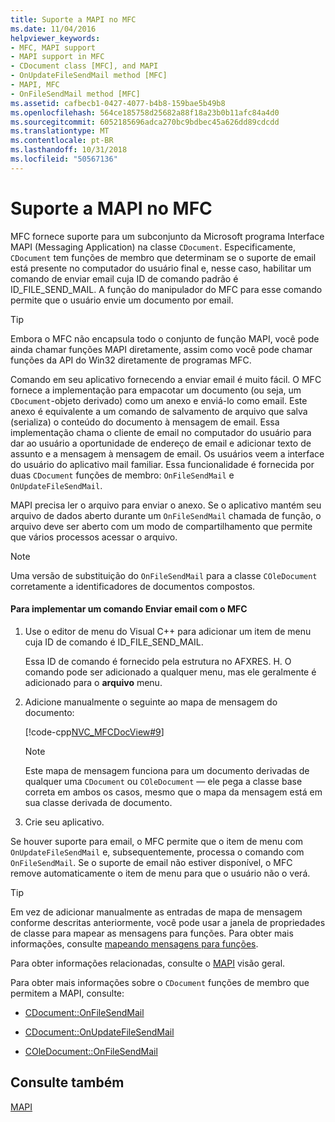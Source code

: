 ```yaml
---
title: Suporte a MAPI no MFC
ms.date: 11/04/2016
helpviewer_keywords:
- MFC, MAPI support
- MAPI support in MFC
- CDocument class [MFC], and MAPI
- OnUpdateFileSendMail method [MFC]
- MAPI, MFC
- OnFileSendMail method [MFC]
ms.assetid: cafbecb1-0427-4077-b4b8-159bae5b49b8
ms.openlocfilehash: 564ce185758d25682a88f18a23b0b11afc84a4d0
ms.sourcegitcommit: 6052185696adca270bc9bdbec45a626dd89cdcdd
ms.translationtype: MT
ms.contentlocale: pt-BR
ms.lasthandoff: 10/31/2018
ms.locfileid: "50567136"
---
```

# <a name="mapi-support-in-mfc"></a>Suporte a MAPI no MFC

MFC fornece suporte para um subconjunto da Microsoft programa Interface MAPI (Messaging Application) na classe `CDocument`. Especificamente, `CDocument` tem funções de membro que determinam se o suporte de email está presente no computador do usuário final e, nesse caso, habilitar um comando de enviar email cuja ID de comando padrão é ID_FILE_SEND_MAIL. A função do manipulador do MFC para esse comando permite que o usuário envie um documento por email.

> [!TIP]
>  Embora o MFC não encapsula todo o conjunto de função MAPI, você pode ainda chamar funções MAPI diretamente, assim como você pode chamar funções da API do Win32 diretamente de programas MFC.

Comando em seu aplicativo fornecendo a enviar email é muito fácil. O MFC fornece a implementação para empacotar um documento (ou seja, um `CDocument`-objeto derivado) como um anexo e enviá-lo como email. Este anexo é equivalente a um comando de salvamento de arquivo que salva (serializa) o conteúdo do documento à mensagem de email. Essa implementação chama o cliente de email no computador do usuário para dar ao usuário a oportunidade de endereço de email e adicionar texto de assunto e a mensagem à mensagem de email. Os usuários veem a interface do usuário do aplicativo mail familiar. Essa funcionalidade é fornecida por duas `CDocument` funções de membro: `OnFileSendMail` e `OnUpdateFileSendMail`.

MAPI precisa ler o arquivo para enviar o anexo. Se o aplicativo mantém seu arquivo de dados aberto durante um `OnFileSendMail` chamada de função, o arquivo deve ser aberto com um modo de compartilhamento que permite que vários processos acessar o arquivo.

> [!NOTE]
>  Uma versão de substituição do `OnFileSendMail` para a classe `COleDocument` corretamente a identificadores de documentos compostos.

#### <a name="to-implement-a-send-mail-command-with-mfc"></a>Para implementar um comando Enviar email com o MFC

1. Use o editor de menu do Visual C++ para adicionar um item de menu cuja ID de comando é ID_FILE_SEND_MAIL.

   Essa ID de comando é fornecido pela estrutura no AFXRES. H. O comando pode ser adicionado a qualquer menu, mas ele geralmente é adicionado para o **arquivo** menu.

1. Adicione manualmente o seguinte ao mapa de mensagem do documento:

   [!code-cpp[NVC_MFCDocView#9](../mfc/codesnippet/cpp/mapi-support-in-mfc_1.cpp)]

    > [!NOTE]
    >  Este mapa de mensagem funciona para um documento derivadas de qualquer uma `CDocument` ou `COleDocument` — ele pega a classe base correta em ambos os casos, mesmo que o mapa da mensagem está em sua classe derivada de documento.

1. Crie seu aplicativo.

Se houver suporte para email, o MFC permite que o item de menu com `OnUpdateFileSendMail` e, subsequentemente, processa o comando com `OnFileSendMail`. Se o suporte de email não estiver disponível, o MFC remove automaticamente o item de menu para que o usuário não o verá.

> [!TIP]
>  Em vez de adicionar manualmente as entradas de mapa de mensagem conforme descritas anteriormente, você pode usar a janela de propriedades de classe para mapear as mensagens para funções. Para obter mais informações, consulte [mapeando mensagens para funções](../mfc/reference/mapping-messages-to-functions.md).

Para obter informações relacionadas, consulte o [MAPI](../mfc/mapi.md) visão geral.

Para obter mais informações sobre o `CDocument` funções de membro que permitem a MAPI, consulte:

- [CDocument::OnFileSendMail](../mfc/reference/cdocument-class.md#onfilesendmail)

- [CDocument::OnUpdateFileSendMail](../mfc/reference/cdocument-class.md#onupdatefilesendmail)

- [COleDocument::OnFileSendMail](../mfc/reference/coledocument-class.md#onfilesendmail)

## <a name="see-also"></a>Consulte também

[MAPI](../mfc/mapi.md)

